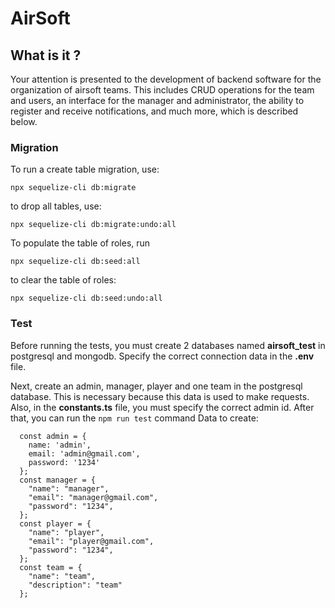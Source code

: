 # AirSoft

## What is it ?
Your attention is presented to the development of backend software for the organization of airsoft teams. This includes CRUD operations for the team and users, an interface for the manager and administrator, the ability to register and receive notifications, and much more, which is described below.

### Migration
To run a create table migration, use:
```
npx sequelize-cli db:migrate
```
to drop all tables, use:
```
npx sequelize-cli db:migrate:undo:all
```

To populate the table of roles, run
```
npx sequelize-cli db:seed:all
```
to clear the table of roles:
```
npx sequelize-cli db:seed:undo:all
```

### Test 
Before running the tests, you must create 2 databases named **airsoft_test** in postgresql and mongodb.
Specify the correct connection data in the **.env** file. 

Next, create an admin, manager, player and one team in the postgresql database. This is necessary because this data is used to make requests. Also, in the **constants.ts** file, you must specify the correct admin id. After that, you can run the ```npm run test``` command
Data to create:
```
  const admin = {
    name: 'admin',
    email: 'admin@gmail.com',
    password: '1234'
  };
  const manager = {
    "name": "manager",
    "email": "manager@gmail.com",
    "password": "1234",
  };
  const player = {
    "name": "player",
    "email": "player@gmail.com",
    "password": "1234",
  };
  const team = {
    "name": "team",
    "description": "team"
  };
```